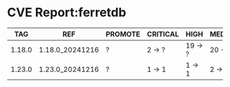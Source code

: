 # CVE Report:ferretdb
|  TAG   |       REF       | PROMOTE | CRITICAL |  HIGH   | MEDIUM  |  LOW   | UNKNOWN |
|--------|-----------------|---------|----------|---------|---------|--------|---------|
| 1.18.0 | 1.18.0_20241216 | ?       | 2 -> ?   | 19 -> ? | 20 -> ? | 0 -> ? | 0 -> ?  |
| 1.23.0 | 1.23.0_20241216 | ?       | 1 -> 1   | 1 -> 1  | 2 -> 2  | 0 -> 0 | 0 -> 0  |
